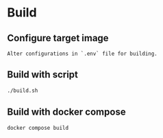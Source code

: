 # Build

## Configure target image
    Alter configurations in `.env` file for building.

## Build with script
```sh
./build.sh
```

## Build with docker compose
```sh
docker compose build
```
